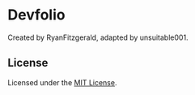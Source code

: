 # Devfolio

Created by RyanFitzgerald, adapted by unsuitable001.

## License

Licensed under the [MIT License](https://github.com/RyanFitzgerald/devfolio/blob/master/LICENSE.md).
